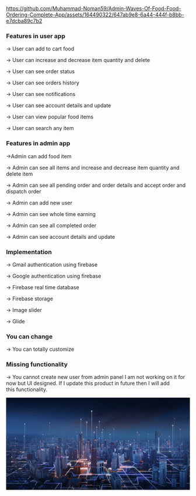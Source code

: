 https://github.com/Muhammad-Noman59/Admin-Waves-Of-Food-Food-Ordering-Complete-App/assets/164490322/647ab9e8-6a44-444f-b8bb-e7dcba89c7b2


<h3 align="left">Features in user app</h3>


-> User can add to cart food

-> User can increase and decrease item quantity and delete

-> User can see order status

-> User can see orders history 

-> User can see notifications

-> User can see account details and update

-> User can view popular food items 

-> User can search any item



<h3 align="left">Features in admin app</h3


->Admin can add food item

-> Admin can see all items and increase and decrease item quantity and delete item

-> Admin can see all pending order and order details and accept order and dispatch order 

-> Admin can add new user

-> Admin can see whole time earning

-> Admin can see all completed order 

-> Admin can see account details and update 


<h3 align="left">Implementation</h3

-> Gmail authentication using firebase

-> Google authentication using firebase

-> Firebase real time database

-> Firebase storage

-> Image slider

-> Glide 


<h3 align="left">You can change</h3

-> You can totally customize


<h3 align="left">Missing functionality</h3

-> You cannot create new user from admin panel I am not working on it for now but UI designed. If I update this product in future then I will add this functionality.


<img alt="gfi" src="https://github.com/Muhammad-Noman59/Muhammad-Noman59/blob/main/Thnks%20For%20Watching.gif">
